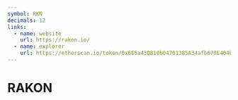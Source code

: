 ```yaml
---
symbol: RKN
decimals: 12
links:
  - name: website
    url: https://rakon.io/
  - name: explorer
    url: https://etherscan.io/token/0x6E5a43DB10b04701385A34afb670E404bC7Ea597
---
```


# RAKON
